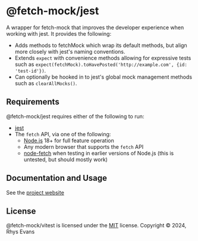 # @fetch-mock/jest

A wrapper for fetch-mock that improves the developer experience when working with jest. It provides the following:

- Adds methods to fetchMock which wrap its default methods, but align more closely with jest's naming conventions.
- Extends `expect` with convenience methods allowing for expressive tests such as `expect(fetchMock).toHavePosted('http://example.com', {id: 'test-id'})`.
- Can optionally be hooked in to jest's global mock management methods such as `clearAllMocks()`.

## Requirements

@fetch-mock/jest requires either of the following to run:

- [jest](https://jest.dev/guide/)
- The `fetch` API, via one of the following:
  - [Node.js](https://nodejs.org/) 18+ for full feature operation
  - Any modern browser that supports the `fetch` API
  - [node-fetch](https://www.npmjs.com/package/node-fetch) when testing in earlier versions of Node.js (this is untested, but should mostly work)

## Documentation and Usage

See the [project website](https://www.wheresrhys.co.uk/fetch-mock/docs/wrappers/jest/)

## License

@fetch-mock/vitest is licensed under the [MIT](https://github.com/wheresrhys/fetch-mock/blob/master/LICENSE) license.
Copyright © 2024, Rhys Evans
